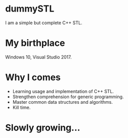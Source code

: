 # dummySTL
I am a simple but complete C++ STL.

# My birthplace
Windows 10, Visual Studio 2017.

# Why I comes
* Learning usage and implementation of C++ STL.
* Strengthen comprehension for generic programming.
* Master common data structures and algorithms.
* Kill time.

# Slowly growing...
